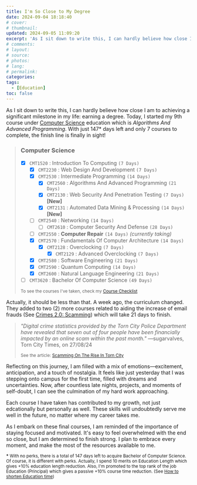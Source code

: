 ```yaml
---
title: I'm So Close to My Degree
date: 2024-09-04 18:18:40
# cover:
# thumbnail:
updated: 2024-09-05 11:09:20
excerpt: 'As I sit down to write this, I can hardly believe how close I am to achieving a significant milestone in my life: earning a degree.'
# comments:
# layout:
# source:
# photos:
# lang:
# permalink:
categories:
tags:
  - [Education]
toc: false
---
```


As I sit down to write this, I can hardly believe how close I am to achieving a significant milestone in my life: earning a degree. Today, I started my 9th course under <a href="https://wiki.torn.com/wiki/Education:Computer_Science" target="_blank">Computer Science</a> education which is *Algorithms And Advanced Programming*. With just 147* days left and only 7 courses to complete, the finish line is finally in sight!

> ### Computer Science
> 
> - [x] `CMT1520` : Introduction To Computing `(7 Days)`
>   - [x] `CMT2230` : Web Design And Development `(7 Days)`
>   - [x] `CMT2530` : Intermediate Programming `(14 Days)`
>     - [x] `CMT2560` : Algorithms And Advanced Programming `(21 Days)`
>     - [x] `CMT2130` : Web Security And Penetration Testing `(7 Days)` **[New]**
>     - [x] `CMT2131` : Automated Data Mining & Processing `(14 Days)` **[New]**
>   - [ ] `CMT2540` : Networking `(14 Days)`
>     - [ ] `CMT2610` : Computer Security And Defense `(28 Days)`
>   - [ ] `CMT2550` : **Computer Repair** `(14 Days)` *(currently taking)*
>   - [x] `CMT2570` : Fundamentals Of Computer Architecture `(14 Days)`
>     - [x] `CMT2128` : Overclocking `(7 Days)`
>       - [x] `CMT2129` : Advanced Overclocking `(7 Days)`
>   - [x] `CMT2580` : Software Engineering `(21 Days)`
>   - [x] `CMT2590` : Quantum Computing `(14 Days)`
>   - [x] `CMT2600` : Natural Language Engineering `(21 Days)`
> - [ ] `CMT3620` : Bachelor Of Computer Science `(49 Days)`
>
> <small>To see the courses I've taken, check my [Course Checklist](/course-checklist)</small>

Actually, it should be less than that. A week ago, the curriculum changed. They added to two (2) more courses related to aiding the increase of email frauds (See <a href="https://www.torn.com/forums.php#/p=threads&f=1&t=16417770&b=0&a=0" target="_blank">Crimes 2.0: Scamming</a>) which will take 21 days to finish.

> *"Digital crime statistics provided by the Torn City Police Department have revealed that seven out of four people have been financially impacted by an online scam within the past month."*
> &mdash;sugarvalves, Torn City Times, on 27/08/24
> 
> <small>See the article: <a href="https://www.torn.com/newspaper.php#!/articles/2411" target="_blank">Scamming On The Rise In Torn City</a></small>

Reflecting on this journey, I am filled with a mix of emotions&mdash;excitement, anticipation, and a touch of nostalgia. It feels like just yesterday that I was stepping onto campus for the first time, filled with dreams and uncertainties. Now, after countless late nights, projects, and moments of self-doubt, I can see the culmination of my hard work approaching.

Each course I have taken has contributed to my growth, not just edcationally but personally as well. These skills will undoubtedly serve me well in the future, no matter where my career takes me.

As I embark on these final courses, I am reminded of the importance of staying focused and motivated. It's easy to feel overwhelmed with the end so close, but I am determined to finish strong. I plan to embrace every moment, and make the most of the resources available to me.

<article class="message is-primary">
  <div class="message-body">
    <small>
      <strong>*</strong> With no perks, there is a total of 147 days left to acquire Bachelor of Computer Science.
      <br>
      Of course, it is different with perks. Actually, I spend 10 merits on Education Length which gives +10% education length reduction. Also, I'm promoted to the top rank of the job Education (Principal) which gives a passive +10% course time reduction. (See <a href="https://wiki.torn.com/wiki/Education#How_to_shorten_Education_time" target="_blank">How to shorten Education time</a>)
    </small>
  </div>
</article>
